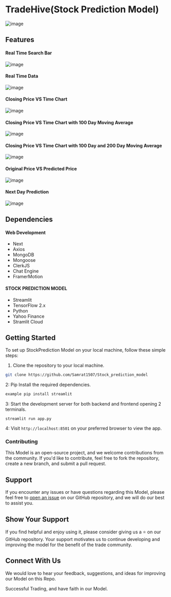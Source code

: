 # TradeHive(Stock Prediction Model)

![image](https://github.com/Samrat1507/Trade-Hive/assets/98039377/df770a1d-c75a-45c0-9be5-ee4689dcc401)




## Features

#### Real Time Search Bar
![image](https://github.com/Samrat1507/Stock_prediction_model/assets/98039377/b3a9afd4-087c-4f57-a1ed-b46def481620)


#### Real Time Data
![image](https://github.com/Samrat1507/Stock_prediction_model/assets/98039377/16977400-4ecb-4bb4-a93f-5becee4b7477)

#### Closing Price VS Time Chart
![image](https://github.com/Samrat1507/Stock_prediction_model/assets/98039377/761480e3-74b7-41fb-8676-f8b439a89bd3)



#### Closing Price VS Time Chart with 100 Day Moving Average
![image](https://github.com/Samrat1507/Stock_prediction_model/assets/98039377/59d00b20-9349-4386-b622-95c7090c995c)

#### Closing Price VS Time Chart with 100 Day and 200 Day Moving Average
![image](https://github.com/Samrat1507/Stock_prediction_model/assets/98039377/bbabdbdc-5de2-4fa5-bb33-36b4134b638d)


#### Original Price VS Predicted Price
![image](https://github.com/Samrat1507/Stock_prediction_model/assets/98039377/d221e760-a608-4e6e-af56-68e33d1a9e86)

#### Next Day Prediction
![image](https://github.com/Samrat1507/Stock_prediction_model/assets/98039377/0ce4794c-8388-4d2c-a27d-046a0806d887)



## Dependencies

#### Web Development 
- Next
- Axios
- MongoDB
- Mongoose
- ClerkJS
- Chat Engine
- FramerMotion

#### STOCK PREDICTION MODEL
- Streamlit
- TensorFlow 2.x
- Python
- Yahoo Finance
- Stramlit Cloud

## Getting Started

To set up StockPrediction Model on your local machine, follow these simple steps:

1. Clone the repository to your local machine.

```bash
git clone https://github.com/Samrat1507/Stock_prediction_model
```

2: Pip Install the required dependencies.
  
```bash
example pip install streamlit

```

3: Start the development server for both backend and frontend opening 2 terminals.

```terminal
streamlit run app.py
```

4: Visit `http://localhost:8501` on your preferred browser to view the app.

### Contributing

This Model is an open-source project, and we welcome contributions from the community. If you'd like to contribute, feel free to fork the repository, create a new branch, and submit a pull request.


## Support

If you encounter any issues or have questions regarding this Model, please feel free to [open an issue](https://github.com/Samrat1507/Stock_prediction_model/issues) on our GitHub repository, and we will do our best to assist you.


## Show Your Support

If you find  helpful and enjoy using it, please consider giving us a ⭐ on our GitHub repository. Your support motivates us to continue developing and improving the model for the benefit of the trade community.

## Connect With Us

We would love to hear your feedback, suggestions, and ideas for improving our Model on this Repo. 

Successful Trading, and have faith in our Model.
